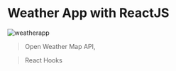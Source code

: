 # Weather App with ReactJS

![weatherapp](https://user-images.githubusercontent.com/74892817/123844482-1666a900-d8e1-11eb-9d69-e2aecc7feadf.gif)

> Open Weather Map API,

> React Hooks
